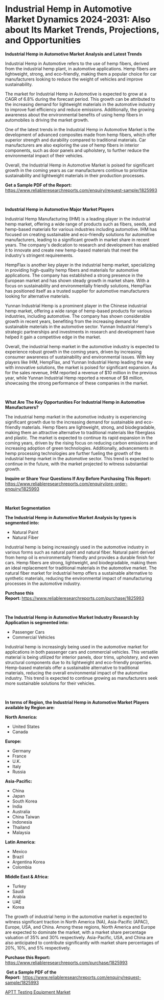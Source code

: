 <p><h1>Industrial Hemp in Automotive Market Dynamics 2024-2031: Also about Its Market Trends, Projections, and Opportunities</h1></p><p><strong>Industrial Hemp in Automotive Market Analysis and Latest Trends</strong></p>
<p><p>Industrial Hemp in Automotive refers to the use of hemp fibers, derived from the industrial hemp plant, in automotive applications. Hemp fibers are lightweight, strong, and eco-friendly, making them a popular choice for car manufacturers looking to reduce the weight of vehicles and improve sustainability.</p><p>The market for Industrial Hemp in Automotive is expected to grow at a CAGR of 6.8% during the forecast period. This growth can be attributed to the increasing demand for lightweight materials in the automotive industry to improve fuel efficiency and reduce emissions. Additionally, the growing awareness about the environmental benefits of using hemp fibers in automobiles is driving the market growth.</p><p>One of the latest trends in the Industrial Hemp in Automotive Market is the development of advanced composites made from hemp fibers, which offer superior strength and durability compared to traditional materials. Car manufacturers are also exploring the use of hemp fibers in interior components, such as door panels and upholstery, to further reduce the environmental impact of their vehicles.</p><p>Overall, the Industrial Hemp in Automotive Market is poised for significant growth in the coming years as car manufacturers continue to prioritize sustainability and lightweight materials in their production processes.</p></p>
<p><strong>Get a Sample PDF of the Report:&nbsp;</strong> <a href="https://www.reliableresearchreports.com/enquiry/request-sample/1825993">https://www.reliableresearchreports.com/enquiry/request-sample/1825993</a></p>
<p>&nbsp;</p>
<p><strong>Industrial Hemp in Automotive Major Market Players</strong></p>
<p><p>Industrial Hemp Manufacturing (IHM) is a leading player in the industrial hemp market, offering a wide range of products such as fibers, seeds, and hemp-based materials for various industries including automotive. IHM has focused on creating sustainable and eco-friendly solutions for automotive manufacturers, leading to a significant growth in market share in recent years. The company's dedication to research and development has enabled it to innovate and create new hemp-based materials that meet the industry's stringent requirements.</p><p>HempFlax is another key player in the industrial hemp market, specializing in providing high-quality hemp fibers and materials for automotive applications. The company has established a strong presence in the European market and has shown steady growth in market share. With a focus on sustainability and environmentally friendly solutions, HempFlax has positioned itself as a trusted supplier for automotive manufacturers looking for alternative materials.</p><p>Yunnan Industrial Hemp is a prominent player in the Chinese industrial hemp market, offering a wide range of hemp-based products for various industries, including automotive. The company has shown considerable growth in recent years, benefiting from the increasing demand for sustainable materials in the automotive sector. Yunnan Industrial Hemp's strategic partnerships and investments in research and development have helped it gain a competitive edge in the market.</p><p>Overall, the industrial hemp market in the automotive industry is expected to experience robust growth in the coming years, driven by increasing consumer awareness of sustainability and environmental issues. With key players like IHM, HempFlax, and Yunnan Industrial Hemp leading the way with innovative solutions, the market is poised for significant expansion. As for the sales revenue, IHM reported a revenue of $10 million in the previous year, while Yunnan Industrial Hemp reported a revenue of $8 million, showcasing the strong performance of these companies in the market.</p></p>
<p>&nbsp;</p>
<p><strong>What Are The Key Opportunities For Industrial Hemp in Automotive Manufacturers?</strong></p>
<p><p>The industrial hemp market in the automotive industry is experiencing significant growth due to the increasing demand for sustainable and eco-friendly materials. Hemp fibers are lightweight, strong, and biodegradable, making them an attractive alternative to traditional materials like fiberglass and plastic. The market is expected to continue its rapid expansion in the coming years, driven by the rising focus on reducing carbon emissions and increasing adoption of green technologies. Additionally, advancements in hemp processing technologies are further fueling the growth of the industrial hemp market in the automotive sector. This trend is expected to continue in the future, with the market projected to witness substantial growth.</p></p>
<p><strong>Inquire or Share Your Questions If Any Before Purchasing This Report:</strong> <a href="https://www.reliableresearchreports.com/enquiry/pre-order-enquiry/1825993">https://www.reliableresearchreports.com/enquiry/pre-order-enquiry/1825993</a></p>
<p>&nbsp;</p>
<p><strong>Market Segmentation</strong></p>
<p><strong>The Industrial Hemp in Automotive Market Analysis by types is segmented into:</strong></p>
<p><ul><li>Natural Paint</li><li>Natural Fiber</li></ul></p>
<p><p>Industrial hemp is being increasingly used in the automotive industry in various forms such as natural paint and natural fiber. Natural paint derived from hemp oil is environmentally friendly and provides a durable finish for cars. Hemp fibers are strong, lightweight, and biodegradable, making them an ideal replacement for traditional materials in the automotive market. The natural fiber market for industrial hemp offers a sustainable alternative to synthetic materials, reducing the environmental impact of manufacturing processes in the automotive industry.</p></p>
<p><strong>Purchase this Report:&nbsp;</strong><a href="https://www.reliableresearchreports.com/purchase/1825993">https://www.reliableresearchreports.com/purchase/1825993</a></p>
<p>&nbsp;</p>
<p><strong>The Industrial Hemp in Automotive Market Industry Research by Application is segmented into:</strong></p>
<p><ul><li>Passenger Cars</li><li>Commercial Vehicles</li></ul></p>
<p><p>Industrial hemp is increasingly being used in the automotive market for applications in both passenger cars and commercial vehicles. This versatile material is being utilized for interior panels, door trims, upholstery, and even structural components due to its lightweight and eco-friendly properties. Hemp-based materials offer a sustainable alternative to traditional materials, reducing the overall environmental impact of the automotive industry. This trend is expected to continue growing as manufacturers seek more sustainable solutions for their vehicles.</p></p>
<p>&nbsp;</p>
<p><strong>In terms of Region, the Industrial Hemp in Automotive Market Players available by Region are:</strong></p>
<p>
    <p> <strong> North America: </strong>
        <ul>
            <li>United States</li>
            <li>Canada</li>
        </ul>
        </p> 
    <p> <strong> Europe: </strong>
        <ul>
            <li>Germany</li>
            <li>France</li>
            <li>U.K.</li>
            <li>Italy</li>
            <li>Russia</li>
        </ul>
        </p> 
    <p> <strong> Asia-Pacific: </strong>
        <ul>
            <li>China</li>
            <li>Japan</li>
            <li>South Korea</li>
            <li>India</li>
            <li>Australia</li>
            <li>China Taiwan</li>
            <li>Indonesia</li>
            <li>Thailand</li>
            <li>Malaysia</li>
        </ul>
        </p> 
    <p> <strong> Latin America: </strong>
        <ul>
            <li>Mexico</li>
            <li>Brazil</li>
            <li>Argentina Korea</li>
            <li>Colombia</li>
        </ul>
        </p> 
    <p> <strong> Middle East & Africa: </strong>
        <ul>
            <li>Turkey</li>
            <li>Saudi</li>
            <li>Arabia</li>
            <li>UAE</li>
            <li>Korea</li>
        </ul>
    </p>
    </p>
<p><p>The growth of industrial hemp in the automotive market is expected to witness significant traction in North America (NA), Asia-Pacific (APAC), Europe, USA, and China. Among these regions, North America and Europe are expected to dominate the market, with a market share percentage valuation of 35% and 30% respectively. Asia-Pacific, USA, and China are also anticipated to contribute significantly with market share percentages of 20%, 10%, and 5% respectively.</p></p>
<p><strong>Purchase this Report: </strong><a href="https://www.reliableresearchreports.com/purchase/1825993">https://www.reliableresearchreports.com/purchase/1825993</a></p>
<p>&nbsp;<strong>Get a Sample PDF of the Report:&nbsp;&nbsp;</strong><a href="https://www.reliableresearchreports.com/enquiry/request-sample/1825993">https://www.reliableresearchreports.com/enquiry/request-sample/1825993</a></p>
<p><strong></strong></p>
<p><p><a href="https://crocus-run-b5a.notion.site/APTT-Testing-Equipment-Market-Challenges-Opportunities-and-Growth-Drivers-and-Major-Market-Player-537654415e8d428b8764b85652b4d905">APTT Testing Equipment Market</a></p></p>